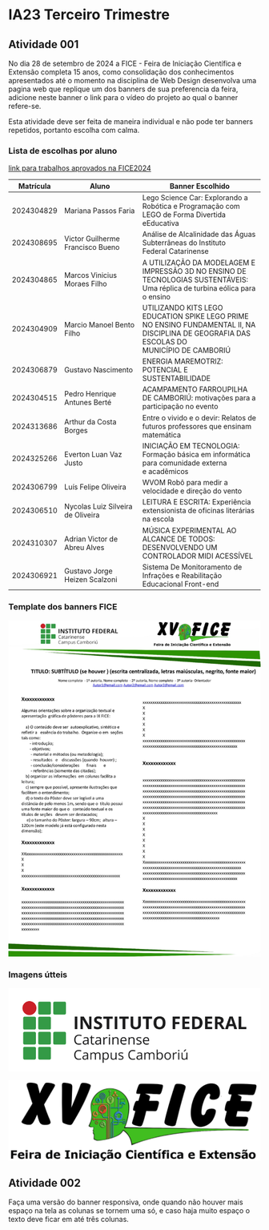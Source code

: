 # IA23 Terceiro Trimestre

## Atividade 001

No dia 28 de setembro de 2024 a FICE - Feira de Iniciação Científica e Extensão completa 15 anos, como consolidação dos conhecimentos apresentados até o momento na disciplina de Web Design desenvolva uma pagina web que replique um dos banners de sua preferencia da feira, adicione neste banner o link para o vídeo do projeto ao qual o banner refere-se.

Esta atividade deve ser feita de maneira individual e não pode ter banners repetidos, portanto escolha com calma.

### Lista de escolhas por aluno

[link para trabalhos aprovados na FICE2024](https://www.camboriu.ifc.edu.br/editais/wp-content/uploads/sites/15/2024/09/Edital_XV_FICE_2024_-_Edital_29-2024-RESULTADO_FINAL.pdf)

| Matrícula  | Aluno                             | Banner Escolhido |
|------------|-----------------------------------|------------------|
| 2024304829 | Mariana Passos Faria              | Lego Science Car: Explorando a Robótica e Programação com LEGO de Forma Divertida eEducativa |
| 2024308695 | Victor Guilherme Francisco Bueno  | Análise de Alcalinidade das Águas Subterrâneas do Instituto Federal Catarinense |
| 2024304865 | Marcos Vinicius Moraes Filho      | A UTILIZAÇÃO DA MODELAGEM E IMPRESSÃO 3D NO ENSINO DE TECNOLOGIAS SUSTENTÁVEIS: Uma réplica de turbina eólica para o ensino |
| 2024304909 | Marcio Manoel Bento Filho         | UTILIZANDO KITS LEGO EDUCATION SPIKE LEGO PRIME NO ENSINO FUNDAMENTAL II, NA DISCIPLINA DE GEOGRAFIA DAS ESCOLAS DO MUNICÍPIO DE CAMBORIÚ |
| 2024306879 | Gustavo Nascimento                | ENERGIA MAREMOTRIZ: POTENCIAL E SUSTENTABILIDADE |
| 2024304515 | Pedro Henrique Antunes Berté      | ACAMPAMENTO FARROUPILHA DE CAMBORIÚ: motivações para a participação no evento |
| 2024313686 | Arthur da Costa Borges            | Entre o vivido e o devir: Relatos de futuros professores que ensinam matemática |
| 2024325266 | Everton Luan Vaz Justo            | INICIAÇÃO EM TECNOLOGIA: Formação básica em informática para comunidade externa e acadêmicos |
| 2024306799 | Luís Felipe Oliveira              | WVOM Robô para medir a velocidade e direção do vento |
| 2024306510 | Nycolas Luiz Silveira de Oliveira | LEITURA E ESCRITA: Experiência extensionista de oficinas literárias na escola |
| 2024310307 | Adrian Victor de Abreu Alves      | MÚSICA EXPERIMENTAL AO ALCANCE DE TODOS: DESENVOLVENDO UM CONTROLADOR MIDI ACESSÍVEL |
| 2024306921 | Gustavo Jorge Heizen Scalzoni     | Sistema De Monitoramento de Infrações e Reabilitação Educacional Front-end |

### Template dos banners FICE

![asfds](docs_assets/FICE_XV_2024_Modelo_banner.jpg)

### Imagens útteis

![logo ifc](docs_assets/Logo_IFC_horizontal_Camboriu.png)

![logo xv fice](docs_assets/banner_FICE_2024_XV.png)

## Atividade 002

Faça uma versão do banner responsiva, onde quando não houver mais espaço na tela as colunas se tornem uma só, e caso haja muito espaço o texto deve ficar em até três colunas.
